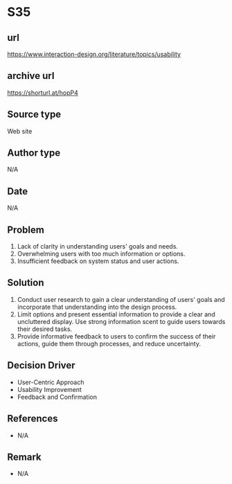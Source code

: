 # S35

## url
https://www.interaction-design.org/literature/topics/usability

## archive url
https://shorturl.at/hopP4

## Source type
Web site 

## Author type
N/A

## Date
N/A

## Problem
1. Lack of clarity in understanding users' goals and needs.
2. Overwhelming users with too much information or options.
3. Insufficient feedback on system status and user actions.

## Solution 
1. Conduct user research to gain a clear understanding of users' goals and incorporate that understanding into the design process.
2. Limit options and present essential information to provide a clear and uncluttered display. Use strong information scent to guide users towards their desired tasks.
3. Provide informative feedback to users to confirm the success of their actions, guide them through processes, and reduce uncertainty.

## Decision Driver
- User-Centric Approach
- Usability Improvement
- Feedback and Confirmation

## References 
- N/A

## Remark
- N/A